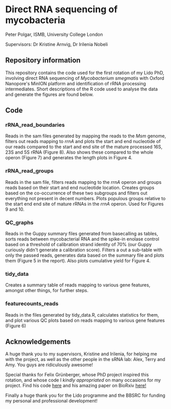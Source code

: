 # Direct RNA sequencing of mycobacteria

Peter Polgar, ISMB, University College London

Supervisors: Dr Kristine Arnvig, Dr Irilenia Nobeli

## Repository information

This repository contains the code used for the first rotation of my Lido PhD, involving direct RNA sequencing of *Mycobacterium smegmatis* with Oxford Nanopore's MinION platform and identification of rRNA processing intermediates. Short descriptions of the R code used to analyse the data and generate the figures are found below.

## Code

### rRNA_read_boundaries

Reads in the sam files generated by mapping the reads to the *Msm* genome, filters out reads mapping to *rrnA* and plots the start and end nucleotide of our reads compared to the start and end site of the mature processed 16S, 23S and 5S rRNA (Figure 8). Also shows these compared to the whole operon (Figure 7) and generates the length plots in Figure 4.

### rRNA_read_groups

Reads in the sam file, filters reads mapping to the *rrnA* operon and groups reads based on their start and end nucleotide location. Creates groups based on the co-occurrence of these two subgroups and filters out everything not present in decent numbers. Plots populous groups relative to the start end end site of mature rRNAs in the *rrnA* operon. Used for Figures 9 and 10.

### QC_graphs

Reads in the Guppy summary files generated from basecalling as tables, sorts reads between mycobacterial RNA and the spike-in enolase control based on a threshold of calibration strand identity of 70% (our Guppy curiously didn't generate a calibration score). Filters a out a sub-table with only the passed reads, generates data based on the summary file and plots them (Figure 5 in the report). Also plots cumulative yield for Figure 4.

### tidy_data

Creates a summary table of reads mapping to various gene features, amongst other things, for further steps.

### featurecounts_reads

Reads in the files generated by tidy_data.R, calculates statistics for them, and plot various QC plots based on reads mapping to various gene features (Figure 6)


## Acknowledgements
A huge thank you to my supervisors, Kristine and Irilenia, for helping me with the project, as well as the other people in the sRNA lab: Alex, Terry and Amy. You guys are ridiculously awesome!

Special thanks for Felix Grünberger, whose PhD project inspired this rotation, and whose code I *kindly appropriated* on many occasions for my project. Find his code [here](https://github.com/felixgrunberger/Native_RNAseq_Microbes) and his amazing paper on BioRxiv [here!](https://www.biorxiv.org/content/10.1101/2019.12.18.880849v2)

Finally a huge thank you for the Lido programme and the BBSRC for funding my personal and professional development!
